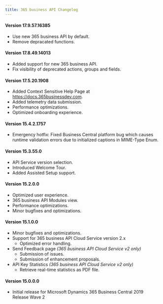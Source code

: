 ```yaml
---
title: 365 business API Changelog
---
```


#### Version 17.9.57.16385

 - Use new 365 business API by default.
 - Remove depracated functions.

#### Version 17.8.49.14013

 - Added support for new 365 business API.
 - Fix visibility of deprecated actions, groups and fields.

#### Version 17.5.20.1908
 - Added Context Sensitive Help Page at https://docs.365businessdev.com.
 - Added telemetry data submission.
 - Performance optimizations.
 - Optimized onboarding experience.

#### Version 15.4.2.1757
 - Emergency hotfix: Fixed Business Central platform bug which causes runtime validation errors due to initialized captions in MIME-Type Enum.

#### Version 15.3.55.0
 - API Service version selection.
 - Introduced Welcome Tour.
 - Added Assisted Setup support.

#### Version 15.2.0.0
 - Optimized user experience.
 - 365 business API Modules view.
 - Performance optimizations.
 - Minor bugfixes and optimizations.

#### Version 15.1.0.0
 - Minor bugfixes and optimizations.
 - Support for 365 business API Cloud Service version 2.x
   - Optimized error handling.
 - Send Feedback page *(365 business API Cloud Service v2 only)*
   - Submission of issues.
   - Submission of enhancement proposals.
 - API Key Statistics *(365 business API Cloud Service v2 only)*
   - Retrieve real-time statistics as PDF file.

#### Version 15.0.0.0
 - Initial release for Microsoft Dynamics 365 Business Central 2019 Release Wave 2
